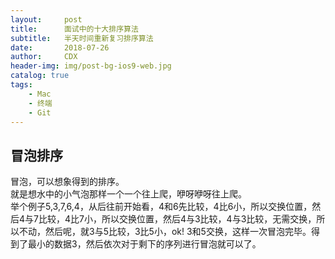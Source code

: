 ```yaml
---
layout:     post
title:      面试中的十大排序算法
subtitle:   半天时间重新复习排序算法
date:       2018-07-26
author:     CDX
header-img: img/post-bg-ios9-web.jpg
catalog: true
tags:
    - Mac
    - 终端
    - Git
---
```

## 冒泡排序
  
冒泡，可以想象得到的排序。    
就是想水中的小气泡那样一个一个往上爬，咿呀咿呀往上爬。  
举个例子5,3,7,6,4，从后往前开始看，4和6先比较，4比6小，所以交换位置，然后4与7比较，4比7小，所以交换位置，然后4与3比较，4与3比较，无需交换，所以不动，然后呢，就3与5比较，3比5小，ok!  3和5交换，这样一次冒泡完毕。得到了最小的数据3，然后依次对于剩下的序列进行冒泡就可以了。

